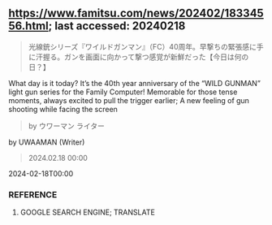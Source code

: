 ## https://www.famitsu.com/news/202402/18334556.html; last accessed: 20240218

> 光線銃シリーズ『ワイルドガンマン』（FC）40周年。早撃ちの緊張感に手に汗握る。ガンを画面に向かって撃つ感覚が新鮮だった【今日は何の日？】

What day is it today? It’s the 40th year anniversary of the “WILD GUNMAN” light gun series for the Family Computer! Memorable for those tense moments, always excited to pull the trigger earlier; A new feeling of gun shooting while facing the screen

> by ウワーマン ライター

by UWAAMAN (Writer)

> 2024.02.18 00:00

2024-02-18T00:00

### REFERENCE

1. GOOGLE SEARCH ENGINE; TRANSLATE
